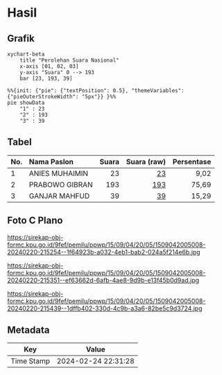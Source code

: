 # Hasil

## Grafik

```mermaid
xychart-beta
    title "Perolehan Suara Nasional"
    x-axis [01, 02, 03]
    y-axis "Suara" 0 --> 193
    bar [23, 193, 39]
```

```mermaid
%%{init: {"pie": {"textPosition": 0.5}, "themeVariables": {"pieOuterStrokeWidth": "5px"}} }%%
pie showData
    "1" : 23
    "2" : 193
    "3" : 39
```

## Tabel

| No. | Nama Paslon    | Suara | Suara (raw) | Persentase |
|:--- |:-------------- | -----:| -----------:| ----------:|
| 1   | ANIES MUHAIMIN | 23    | [23][p-1]   | 9,02       |
| 2   | PRABOWO GIBRAN | 193   | [193][p-2]  | 75,69      |
| 3   | GANJAR MAHFUD  | 39    | [39][p-3]   | 15,29      |


[p-1]: https://github.com/gigit-pemilu/pemilu-2024/blob/main/pilpres/hitung-suara/sub/15-jambi/sub/09-tebo/sub/04-rimbo-bujang/sub/2005-tegal-arum/sub/008-tps/sub/paslon-1.txt
[p-2]: https://github.com/gigit-pemilu/pemilu-2024/blob/main/pilpres/hitung-suara/sub/15-jambi/sub/09-tebo/sub/04-rimbo-bujang/sub/2005-tegal-arum/sub/008-tps/sub/paslon-2.txt
[p-3]: https://github.com/gigit-pemilu/pemilu-2024/blob/main/pilpres/hitung-suara/sub/15-jambi/sub/09-tebo/sub/04-rimbo-bujang/sub/2005-tegal-arum/sub/008-tps/sub/paslon-3.txt

## Foto C Plano

https://sirekap-obj-formc.kpu.go.id/9fef/pemilu/ppwp/15/09/04/20/05/1509042005008-20240220-215254--1f64923b-a032-4eb1-bab2-024a5f214e6b.jpg

https://sirekap-obj-formc.kpu.go.id/9fef/pemilu/ppwp/15/09/04/20/05/1509042005008-20240220-215351--ef63662d-6afb-4ae8-9d9b-e13f45b0d9ad.jpg

https://sirekap-obj-formc.kpu.go.id/9fef/pemilu/ppwp/15/09/04/20/05/1509042005008-20240220-215439--1dffb402-330d-4c9b-a3a6-82be5c9d3724.jpg


## Metadata

| Key        | Value               |
| ---------- | ------------------- |
| Time Stamp | 2024-02-24 22:31:28 |



